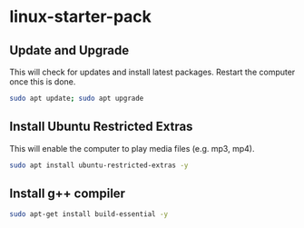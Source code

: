 # linux-starter-pack

## Update and Upgrade

This will check for updates and install latest packages. Restart the computer once this is done.

```bash
sudo apt update; sudo apt upgrade
```

## Install Ubuntu Restricted Extras

This will enable the computer to play media files (e.g. mp3, mp4).

```bash
sudo apt install ubuntu-restricted-extras -y
```

## Install g++ compiler

```bash
sudo apt-get install build-essential -y
```
